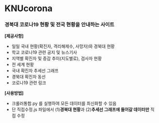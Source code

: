 # KNUcorona

<h3> 경북대 코로나19 현황 및 전국 현황을 안내하는 사이트 </h3>



**[제공사항]**

* 일일 국내 현황(확진자, 격리해제수, 사망자)와 경북대 현황
* 학교 코로나19 관련 공지 및 뉴스기사
* 지역별 확진자 및 증감 추이(지도별로), 검사자 현황
* 전 세계 현황
* 국내 확진자 추세선 그래프
* 경북대 확진자 동선
* 코로나19 관련 링크



**[사용방법]**

* 크롤러통합.py 를 실행하여 모든 데이터를 최신화할 수 있음
* 단 직접수정.js 파일에서 (1)**경북대 현황**과 (2)**추세선 그래프에 들어갈 데이터만** 직접 수정